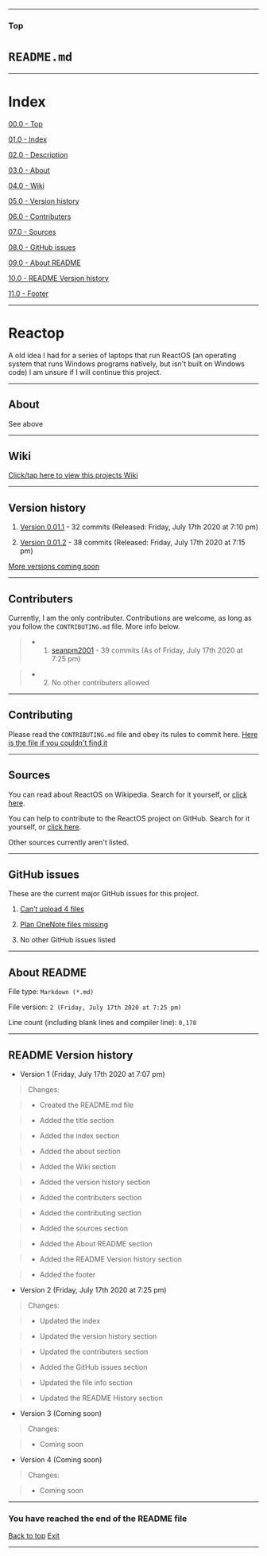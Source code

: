 
***

### Top

# `README.md`

***

# Index

[00.0 - Top](#Top)

[01.0 - Index](#Index)

[02.0 - Description](#Reactop)

[03.0 - About](#About)

[04.0 - Wiki](#Wiki)

[05.0 - Version history](#Version-history)

[06.0 - Contributers](#Contributers)

[07.0 - Sources](#Sources)

[08.0 - GitHub issues](#GitHub-issues)

[09.0 - About README](#About-README)

[10.0 - README Version history](#README-Version-history)

[11.0 - Footer](#You-have-reached-the-end-of-the-README-file)

***

# Reactop
A old idea I had for a series of laptops that run ReactOS (an operating system that runs Windows programs natively, but isn't built on Windows code) I am unsure if I will continue this project.

***

## About

See above

***

## Wiki

[Click/tap here to view this projects Wiki](https://github.com/seanpm2001/Reactop/wiki/)

***

## Version history

1. [Version 0.01.1](https://github.com/seanpm2001/Reactop/releases/tag/V0.01.1) - 32 commits (Released: Friday, July 17th 2020 at 7:10 pm)

2. [Version 0.01.2](https://github.com/seanpm2001/Reactop/releases/tag/V0.01.2) - 38 commits (Released: Friday, July 17th 2020 at 7:15 pm)

[More versions coming soon](https://github.com/seanpm2001/Reactop/releases)

***

## Contributers

Currently, I am the only contributer. Contributions are welcome, as long as you follow the `CONTRIBUTING.md` file. More info below.

> * 1. [seanpm2001](https://github.com/seanpm2001/) - 39 commits (As of Friday, July 17th 2020 at 7:25 pm)

> * 2. No other contributers allowed

***

## Contributing

Please read the `CONTRIBUTING.md` file and obey its rules to commit here. [Here is the file if you couldn't find it](https://github.com/seanpm2001/Reactop/blob/master/CONTRIBUTING.md)

***

## Sources

You can read about ReactOS on Wikipedia. Search for it yourself, or [click here](https://en.wikipedia.org/wiki/ReactOS).

You can help to contribute to the ReactOS project on GitHub. Search for it yourself, or [click here](https://github.com/reactos/reactos).

Other sources currently aren't listed.

***

## GitHub issues

These are the current major GitHub issues for this project.

1. [Can't upload 4 files](https://github.com/seanpm2001/Reactop/issues/1)

2. [Plan OneNote files missing](https://github.com/seanpm2001/Reactop/issues/2)

3. No other GitHub issues listed

***

## About README

File type: `Markdown (*.md)`

File version: `2 (Friday, July 17th 2020 at 7:25 pm)`

Line count (including blank lines and compiler line): `0,178`

***

## README Version history

* Version 1  (Friday, July 17th 2020 at 7:07 pm)

> Changes:

> * Created the README.md file

> * Added the title section

> * Added the index section

> * Added the about section

> * Added the Wiki section

> * Added the version history section

> * Added the contributers section

> * Added the contributing section

> * Added the sources section

> * Added the About README section

> * Added the README Version history section

> * Added the footer

* Version 2 (Friday, July 17th 2020 at 7:25 pm)

> Changes:

> * Updated the index

> * Updated the version history section

> * Updated the contributers section

> * Added the GitHub issues section

> * Updated the file info section

> * Updated the README History section

* Version 3 (Coming soon)

> Changes:

> * Coming soon

* Version 4 (Coming soon)

> Changes:

> * Coming soon

***

### You have reached the end of the README file

[Back to top](#Top) [Exit](https://github.com)

***


